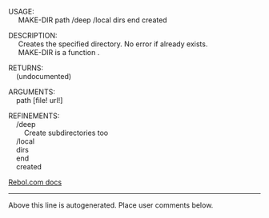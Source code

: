 USAGE:  
&nbsp;&nbsp;&nbsp;&nbsp;&nbsp;MAKE-DIR&nbsp;path&nbsp;/deep&nbsp;/local&nbsp;dirs&nbsp;end&nbsp;created  
  
DESCRIPTION:  
&nbsp;&nbsp;&nbsp;&nbsp;&nbsp;Creates&nbsp;the&nbsp;specified&nbsp;directory.&nbsp;No&nbsp;error&nbsp;if&nbsp;already&nbsp;exists.  
&nbsp;&nbsp;&nbsp;&nbsp;&nbsp;MAKE-DIR&nbsp;is&nbsp;a&nbsp;function&nbsp;.  
  
RETURNS:  
&nbsp;&nbsp;&nbsp;&nbsp;(undocumented)  
  
ARGUMENTS:  
&nbsp;&nbsp;&nbsp;&nbsp;path&nbsp;[file!&nbsp;url!]  
  
REFINEMENTS:  
&nbsp;&nbsp;&nbsp;&nbsp;/deep  
&nbsp;&nbsp;&nbsp;&nbsp;&nbsp;&nbsp;&nbsp;&nbsp;Create&nbsp;subdirectories&nbsp;too  
&nbsp;&nbsp;&nbsp;&nbsp;/local  
&nbsp;&nbsp;&nbsp;&nbsp;dirs  
&nbsp;&nbsp;&nbsp;&nbsp;end  
&nbsp;&nbsp;&nbsp;&nbsp;created  

[Rebol.com docs](http://www.rebol.com/r3/docs/functions/make-dir.html)
___
Above this line is autogenerated. Place user comments below.
